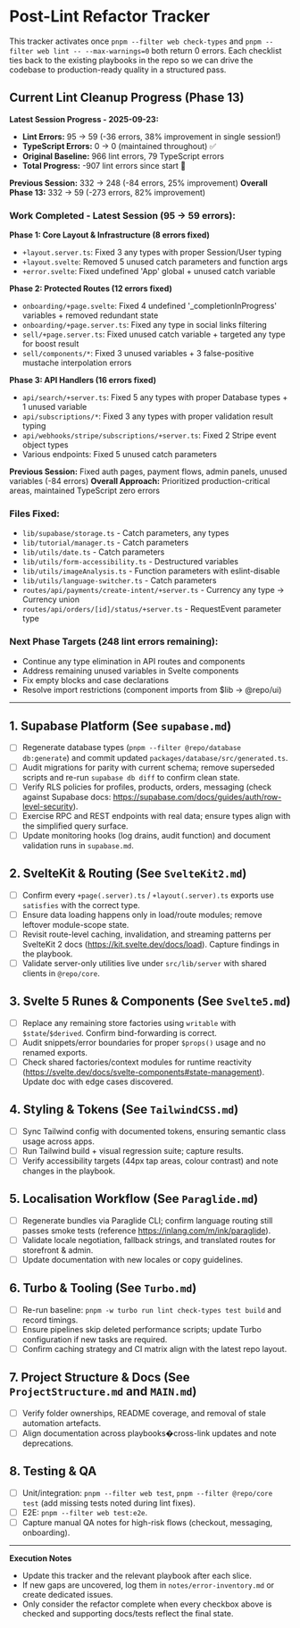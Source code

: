 # Post-Lint Refactor Tracker

This tracker activates once `pnpm --filter web check-types` and `pnpm --filter web lint -- --max-warnings=0` both return 0 errors. Each checklist ties back to the existing playbooks in the repo so we can drive the codebase to production-ready quality in a structured pass.

## Current Lint Cleanup Progress (Phase 13)

**Latest Session Progress - 2025-09-23:**
- **Lint Errors:** 95 → 59 (-36 errors, 38% improvement in single session!)
- **TypeScript Errors:** 0 → 0 (maintained throughout) ✅
- **Original Baseline:** 966 lint errors, 79 TypeScript errors
- **Total Progress:** -907 lint errors since start 🚀

**Previous Session:** 332 → 248 (-84 errors, 25% improvement)
**Overall Phase 13:** 332 → 59 (-273 errors, 82% improvement)

### Work Completed - Latest Session (95 → 59 errors):

**Phase 1: Core Layout & Infrastructure (8 errors fixed)**
- `+layout.server.ts`: Fixed 3 any types with proper Session/User typing
- `+layout.svelte`: Removed 5 unused catch parameters and function args
- `+error.svelte`: Fixed undefined 'App' global + unused catch variable

**Phase 2: Protected Routes (12 errors fixed)**
- `onboarding/+page.svelte`: Fixed 4 undefined '_completionInProgress' variables + removed redundant state
- `onboarding/+page.server.ts`: Fixed any type in social links filtering
- `sell/+page.server.ts`: Fixed unused catch variable + targeted any type for boost result
- `sell/components/*`: Fixed 3 unused variables + 3 false-positive mustache interpolation errors

**Phase 3: API Handlers (16 errors fixed)**
- `api/search/+server.ts`: Fixed 5 any types with proper Database types + 1 unused variable
- `api/subscriptions/*`: Fixed 3 any types with proper validation result typing
- `api/webhooks/stripe/subscriptions/+server.ts`: Fixed 2 Stripe event object types
- Various endpoints: Fixed 5 unused catch parameters

**Previous Session:** Fixed auth pages, payment flows, admin panels, unused variables (-84 errors)
**Overall Approach:** Prioritized production-critical areas, maintained TypeScript zero errors

### Files Fixed:
- `lib/supabase/storage.ts` - Catch parameters, any types
- `lib/tutorial/manager.ts` - Catch parameters
- `lib/utils/date.ts` - Catch parameters
- `lib/utils/form-accessibility.ts` - Destructured variables
- `lib/utils/imageAnalysis.ts` - Function parameters with eslint-disable
- `lib/utils/language-switcher.ts` - Catch parameters
- `routes/api/payments/create-intent/+server.ts` - Currency any type → Currency union
- `routes/api/orders/[id]/status/+server.ts` - RequestEvent parameter type

### Next Phase Targets (248 lint errors remaining):
- Continue any type elimination in API routes and components
- Address remaining unused variables in Svelte components
- Fix empty blocks and case declarations
- Resolve import restrictions (component imports from $lib → @repo/ui)

---

## 1. Supabase Platform (See `supabase.md`)
- [ ] Regenerate database types (`pnpm --filter @repo/database db:generate`) and commit updated `packages/database/src/generated.ts`.
- [ ] Audit migrations for parity with current schema; remove superseded scripts and re-run `supabase db diff` to confirm clean state.
- [ ] Verify RLS policies for profiles, products, orders, messaging (check against Supabase docs: https://supabase.com/docs/guides/auth/row-level-security).
- [ ] Exercise RPC and REST endpoints with real data; ensure types align with the simplified query surface.
- [ ] Update monitoring hooks (log drains, audit function) and document validation runs in `supabase.md`.

## 2. SvelteKit & Routing (See `SvelteKit2.md`)
- [ ] Confirm every `+page(.server).ts` / `+layout(.server).ts` exports use `satisfies` with the correct type.
- [ ] Ensure data loading happens only in load/route modules; remove leftover module-scope state.
- [ ] Revisit route-level caching, invalidation, and streaming patterns per SvelteKit 2 docs (https://kit.svelte.dev/docs/load). Capture findings in the playbook.
- [ ] Validate server-only utilities live under `src/lib/server` with shared clients in `@repo/core`.

## 3. Svelte 5 Runes & Components (See `Svelte5.md`)
- [ ] Replace any remaining store factories using `writable` with `$state`/`$derived`. Confirm bind-forwarding is correct.
- [ ] Audit snippets/error boundaries for proper `$props()` usage and no renamed exports.
- [ ] Check shared factories/context modules for runtime reactivity (https://svelte.dev/docs/svelte-components#state-management). Update doc with edge cases discovered.

## 4. Styling & Tokens (See `TailwindCSS.md`)
- [ ] Sync Tailwind config with documented tokens, ensuring semantic class usage across apps.
- [ ] Run Tailwind build + visual regression suite; capture results.
- [ ] Verify accessibility targets (44px tap areas, colour contrast) and note changes in the playbook.

## 5. Localisation Workflow (See `Paraglide.md`)
- [ ] Regenerate bundles via Paraglide CLI; confirm language routing still passes smoke tests (reference https://inlang.com/m/ink/paraglide).
- [ ] Validate locale negotiation, fallback strings, and translated routes for storefront & admin.
- [ ] Update documentation with new locales or copy guidelines.

## 6. Turbo & Tooling (See `Turbo.md`)
- [ ] Re-run baseline: `pnpm -w turbo run lint check-types test build` and record timings.
- [ ] Ensure pipelines skip deleted performance scripts; update Turbo configuration if new tasks are required.
- [ ] Confirm caching strategy and CI matrix align with the latest repo layout.

## 7. Project Structure & Docs (See `ProjectStructure.md` and `MAIN.md`)
- [ ] Verify folder ownerships, README coverage, and removal of stale automation artefacts.
- [ ] Align documentation across playbooks�cross-link updates and note deprecations.

## 8. Testing & QA
- [ ] Unit/integration: `pnpm --filter web test`, `pnpm --filter @repo/core test` (add missing tests noted during lint fixes).
- [ ] E2E: `pnpm --filter web test:e2e`.
- [ ] Capture manual QA notes for high-risk flows (checkout, messaging, onboarding).

---

**Execution Notes**
- Update this tracker and the relevant playbook after each slice.
- If new gaps are uncovered, log them in `notes/error-inventory.md` or create dedicated issues.
- Only consider the refactor complete when every checkbox above is checked and supporting docs/tests reflect the final state.
